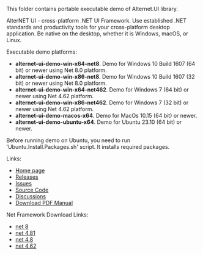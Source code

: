 This folder contains portable executable demo of Alternet.UI library.

AlterNET UI - cross-platform .NET UI Framework. Use established .NET standards and productivity tools 
for your cross-platform desktop application. Be native on the desktop, whether it is Windows, macOS, or Linux.

Executable demo platforms:

- <b>alternet-ui-demo-win-x64-net8</b>. Demo for Windows 10 Build 1607 (64 bit) or newer using Net 8.0 platform.
- <b>alternet-ui-demo-win-x86-net8</b>. Demo for Windows 10 Build 1607 (32 bit) or newer using Net 8.0 platform.
- <b>alternet-ui-demo-win-x64-net462</b>. Demo for Windows 7 (64 bit) or newer using Net 4.62 platform.
- <b>alternet-ui-demo-win-x86-net462</b>. Demo for Windows 7 (32 bit) or newer using Net 4.62 platform.
- <b>alternet-ui-demo-macos-x64</b>. Demo for MacOs 10.15 (64 bit) or newer.
- <b>alternet-ui-demo-ubuntu-x64</b>. Demo for Ubuntu 23.10 (64 bit) or newer.

Before running demo on Ubuntu, you need to run 'Ubuntu.Install.Packages.sh' script. It installs required packages.

Links:

- [Home page](https://www.alternet-ui.com/)
- [Releases](https://github.com/alternetsoft/AlternetUI/releases)
- [Issues](https://github.com/alternetsoft/AlternetUI/issues)
- [Source Code](https://github.com/alternetsoft/AlternetUI)
- [Discussions](https://github.com/alternetsoft/AlternetUI/discussions)
- [Download PDF Manual](https://docs.alternet-ui.com/pdf/alternet-ui-manual.pdf)

Net Framework Download Links:

- [net 8](https://dotnet.microsoft.com/en-us/download/dotnet/8.0)
- [net 4.81](https://dotnet.microsoft.com/en-us/download/dotnet-framework/net481)
- [net 4.8](https://dotnet.microsoft.com/en-us/download/dotnet-framework/net48)
- [net 4.62](https://dotnet.microsoft.com/en-us/download/dotnet-framework/net462)